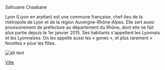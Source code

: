 Safouane Chaabane

Lyon (Liyon en arpitan) est une commune française, chef-lieu de la métropole de Lyon et de la région Auvergne-Rhône-Alpes. 
Elle sert aussi provisoirement de préfecture au département du Rhône, dont elle ne fait plus partie depuis le 1er janvier 2015.
Ses habitants s'appellent les Lyonnais et les Lyonnaises. On les appelle aussi les « gones », et plus rarement « fenottes » pour les filles.

![alt text](https://guide-de-lyon.fr/wp-content/uploads/2015/04/saint-jean.jpg)

[Ville](https://github.com/indiaye18/TP2_Lab/blob/main/jeu-heros-Labyrinthe-Tour-Monde/Villabe.md) 
